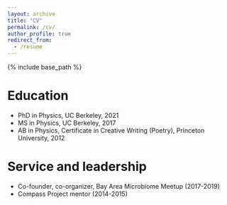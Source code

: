 ```yaml
---
layout: archive
title: "CV"
permalink: /cv/
author_profile: true
redirect_from:
  - /resume
---
```


{% include base_path %}

Education
======
* PhD in Physics, UC Berkeley, 2021
* MS in Physics, UC Berkeley, 2017
* AB in Physics, Certificate in Creative Writing (Poetry), Princeton University, 2012
  
Service and leadership
======
* Co-founder, co-organizer, Bay Area Microbiome Meetup (2017-2019)
* Compass Project mentor (2014-2015)
